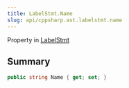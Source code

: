 ```yaml
---
title: LabelStmt.Name
slug: api/cppsharp.ast.labelstmt.name
---
```

Property in [LabelStmt](/api/cppsharp/ast/labelstmt)

## Summary



```csharp
public string Name { get; set; }
```


